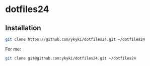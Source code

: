 # dotfiles24

## Installation

```bash
git clone https://github.com/ykyki/dotfiles24.git ~/dotfiles24
```

For me:
```bash
git clone git@github.com:ykyki/dotfiles24.git ~/dotfiles24
```


